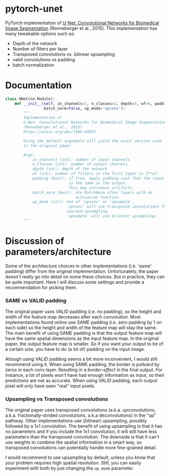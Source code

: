 # pytorch-unet

PyTorch implementation of [U-Net: Convolutional Networks for Biomedical Image Segmentation](https://arxiv.org/abs/1505.04597) (Ronneberger et al., 2015).
This implementation has many tweakable options such as:
- Depth of the network
- Number of filters per layer
- Transposed convolutions vs. bilinear upsampling
- valid convolutions vs padding
- batch normalization

# Documentation
```python
class UNet(nn.Module):
    def __init__(self, in_channels=1, n_classes=2, depth=5, wf=6, padding=False,
                 batch_norm=False, up_mode='upconv'):
        """
        Implementation of
        U-Net: Convolutional Networks for Biomedical Image Segmentation
        (Ronneberger et al., 2015)
        https://arxiv.org/abs/1505.04597

        Using the default arguments will yield the exact version used
        in the original paper

        Args:
            in_channels (int): number of input channels
            n_classes (int): number of output channels
            depth (int): depth of the network
            wf (int): number of filters in the first layer is 2**wf
            padding (bool): if True, apply padding such that the input shape
                            is the same as the output.
                            This may introduce artifacts
            batch_norm (bool): Use BatchNorm after layers with an
                               activation function
            up_mode (str): one of 'upconv' or 'upsample'.
                           'upconv' will use transposed convolutions for
                           learned upsampling.
                           'upsample' will use bilinear upsampling.
        """
```
# Discussion of parameters/architecture
Some of the architecture choices in other implementations (i.e. 'same' padding) differ from the original implementation. Unfortunately, the paper doesn't really go into detail on some these choices. But in practice, they can be quite important. Here I will discuss some settings and provide a recommendation for picking them.

### SAME vs VALID padding
The original paper uses VALID padding (i.e. no padding), so the height and width of the feature map decreases after each convolution. Most implementations found online use SAME padding (i.e. zero padding by 1 on each side) so the height and width of the feature map will stay the same. The main benefit of using SAME padding is that the output feature map will have the same spatial dimensions as the input feature map. In the original paper, the output feature map is smaller. So if you want your output to be of a certain size, you have to do (a lot of) padding on the input image.

Altough using VALID padding seems a bit more inconvenient, I would still recommend using it. When using SAME padding, the border is *polluted* by zeros in each conv layer. Resulting in a *border-effect* in the final output. For instance, a lot of pixels won't have had enough information as input, so their predictions are not as accurate. When using VALID padding, each output pixel will only have seen "real" input pixels.

### Upsampling vs Transposed convolutions
The original paper uses transposed convolutions (a.k.a. upconvolutions, a.k.a. fractionally-strided convolutions, a.k.a deconvolutions) in the "up" pathway. Other implementations use (bilinear) upsampling, possibly followed by a 1x1 convolution. The benefit of using upsampling is that it has no parameters and if you include the 1x1 convolution, it will still have less parameters than the transposed convolution. The downside is that it can't use weights to combine the spatial information in a smart way, so transposed convolutions can potentially handle more fine-grained detail.

I would recommend to use upsampling by default, unless you know that your problem requires high spatial resolution. Still, you can easily experiment with both by just changing the `up_mode` parameter.
